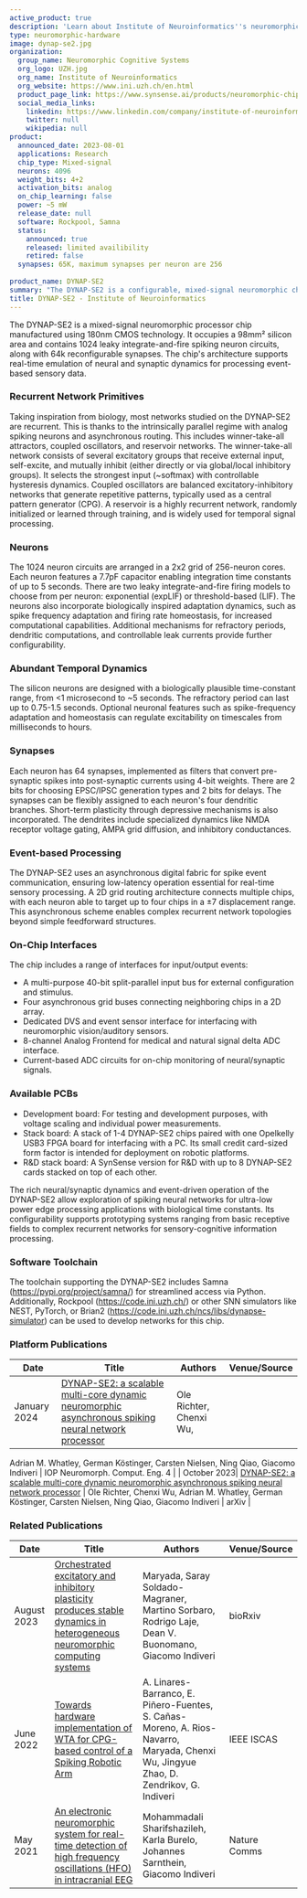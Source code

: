 ```yaml
---
active_product: true
description: 'Learn about Institute of Neuroinformatics''s neuromorphic hardware: DYNAP-SE2'
type: neuromorphic-hardware
image: dynap-se2.jpg
organization:
  group_name: Neuromorphic Cognitive Systems 
  org_logo: UZH.jpg
  org_name: Institute of Neuroinformatics
  org_website: https://www.ini.uzh.ch/en.html
  product_page_link: https://www.synsense.ai/products/neuromorphic-chip-dynap-se2/
  social_media_links:
    linkedin: https://www.linkedin.com/company/institute-of-neuroinformatics-uni-eth-zurich/
    twitter: null
    wikipedia: null
product:
  announced_date: 2023-08-01
  applications: Research
  chip_type: Mixed-signal
  neurons: 4096
  weight_bits: 4+2
  activation_bits: analog
  on_chip_learning: false
  power: ~5 mW
  release_date: null
  software: Rockpool, Samna
  status:
    announced: true
    released: limited availibility
    retired: false
  synapses: 65K, maximum synapses per neuron are 256
  
product_name: DYNAP-SE2
summary: "The DYNAP-SE2 is a configurable, mixed-signal neuromorphic chip featuring 1024 neurons, 65k plastic synapses, specialized dendrites, low-latency event routing, and multi-timescale adaptation dynamics. This enables real-time prototyping of biologically inspired spiking neural networks for ultra-low power edge processing."
title: DYNAP-SE2 - Institute of Neuroinformatics
---
```


The DYNAP-SE2 is a mixed-signal neuromorphic processor chip manufactured using 180nm CMOS technology. It occupies a 98mm² silicon area and contains 1024 leaky integrate-and-fire spiking neuron circuits, along with 64k reconfigurable synapses. The chip's architecture supports real-time emulation of neural and synaptic dynamics for processing event-based sensory data.

### Recurrent Network Primitives

Taking inspiration from biology, most networks studied on the DYNAP-SE2 are recurrent. This is thanks to the intrinsically parallel regime with analog spiking neurons and asynchronous routing. This includes winner-take-all attractors, coupled oscillators, and reservoir networks. The winner-take-all network consists of several excitatory groups that receive external input, self-excite, and mutually inhibit (either directly or via global/local inhibitory groups). It selects the strongest input (~softmax) with controllable hysteresis dynamics. Coupled oscillators are balanced excitatory-inhibitory networks that generate repetitive patterns, typically used as a central pattern generator (CPG). A reservoir is a highly recurrent network, randomly initialized or learned through training, and is widely used for temporal signal processing.

### Neurons

The 1024 neuron circuits are arranged in a 2x2 grid of 256-neuron cores. Each neuron features a 7.7pF capacitor enabling integration time constants of up to 5 seconds. There are two leaky integrate-and-fire firing models to choose from per neuron: exponential (expLIF) or threshold-based (LIF). The neurons also incorporate biologically inspired adaptation dynamics, such as spike frequency adaptation and firing rate homeostasis, for increased computational capabilities. Additional mechanisms for refractory periods, dendritic computations, and controllable leak currents provide further configurability.

### Abundant Temporal Dynamics

The silicon neurons are designed with a biologically plausible time-constant range, from <1 microsecond to ~5 seconds. The refractory period can last up to 0.75-1.5 seconds. Optional neuronal features such as spike-frequency adaptation and homeostasis can regulate excitability on timescales from milliseconds to hours.

### Synapses

Each neuron has 64 synapses, implemented as filters that convert pre-synaptic spikes into post-synaptic currents using 4-bit weights. There are 2 bits for choosing EPSC/IPSC generation types and 2 bits for delays. The synapses can be flexibly assigned to each neuron's four dendritic branches. Short-term plasticity through depressive mechanisms is also incorporated. The dendrites include specialized dynamics like NMDA receptor voltage gating, AMPA grid diffusion, and inhibitory conductances.

### Event-based Processing

The DYNAP-SE2 uses an asynchronous digital fabric for spike event communication, ensuring low-latency operation essential for real-time sensory processing. A 2D grid routing architecture connects multiple chips, with each neuron able to target up to four chips in a ±7 displacement range. This asynchronous scheme enables complex recurrent network topologies beyond simple feedforward structures.

### On-Chip Interfaces

The chip includes a range of interfaces for input/output events:

- A multi-purpose 40-bit split-parallel input bus for external configuration and stimulus.
- Four asynchronous grid buses connecting neighboring chips in a 2D array.
- Dedicated DVS and event sensor interface for interfacing with neuromorphic vision/auditory sensors.
- 8-channel Analog Frontend for medical and natural signal delta ADC interface.
- Current-based ADC circuits for on-chip monitoring of neural/synaptic signals.

### Available PCBs

- Development board: For testing and development purposes, with voltage scaling and individual power measurements.
- Stack board: A stack of 1-4 DYNAP-SE2 chips paired with one Opelkelly USB3 FPGA board for interfacing with a PC. Its small credit card-sized form factor is intended for deployment on robotic platforms.
- R&D stack board: A SynSense version for R&D with up to 8 DYNAP-SE2 cards stacked on top of each other.

The rich neural/synaptic dynamics and event-driven operation of the DYNAP-SE2 allow exploration of spiking neural networks for ultra-low power edge processing applications with biological time constants. Its configurability supports prototyping systems ranging from basic receptive fields to complex recurrent networks for sensory-cognitive information processing.

### Software Toolchain

The toolchain supporting the DYNAP-SE2 includes Samna (https://pypi.org/project/samna/) for streamlined access via Python. Additionally, Rockpool (https://code.ini.uzh.ch/) or other SNN simulators like NEST, PyTorch, or Brian2 (https://code.ini.uzh.ch/ncs/libs/dynapse-simulator) can be used to develop networks for this chip.

### Platform Publications

| Date        | Title                                                                                                                                                                                 | Authors                                                                                           | Venue/Source                      |
|-------------|---------------------------------------------------------------------------------------------------------------------------------------------------------------------------------------|---------------------------------------------------------------------------------------------------|-----------------------------------|
| January 2024| [DYNAP-SE2: a scalable multi-core dynamic neuromorphic asynchronous spiking neural network processor](https://doi.org/10.1088/2634-4386/ad1cd7)                                       | Ole Richter, Chenxi Wu,

 Adrian M. Whatley, German Köstinger, Carsten Nielsen, Ning Qiao, Giacomo Indiveri | IOP Neuromorph. Comput. Eng. 4    |
| October 2023| [DYNAP-SE2: a scalable multi-core dynamic neuromorphic asynchronous spiking neural network processor](https://arxiv.org/abs/2310.00564)                                                | Ole Richter, Chenxi Wu, Adrian M. Whatley, German Köstinger, Carsten Nielsen, Ning Qiao, Giacomo Indiveri | arXiv                             |

### Related Publications

| Date       | Title                                                                                                                                                      | Authors                                                                                                  | Venue/Source |
|------------|------------------------------------------------------------------------------------------------------------------------------------------------------------|----------------------------------------------------------------------------------------------------------|--------------|
| August 2023| [Orchestrated excitatory and inhibitory plasticity produces stable dynamics in heterogeneous neuromorphic computing systems](https://www.biorxiv.org/content/10.1101/2023.08.14.553298) | Maryada, Saray Soldado-Magraner, Martino Sorbaro, Rodrigo Laje, Dean V. Buonomano, Giacomo Indiveri      | bioRxiv      |
| June 2022  | [Towards hardware implementation of WTA for CPG-based control of a Spiking Robotic Arm](https://doi.org/10.1109/ISCAS48785.2022.9937845)                     | A. Linares-Barranco, E. Piñero-Fuentes, S. Cañas-Moreno, A. Rios-Navarro, Maryada, Chenxi Wu, Jingyue Zhao, D. Zendrikov, G. Indiveri | IEEE ISCAS   |
| May 2021   | [An electronic neuromorphic system for real-time detection of high frequency oscillations (HFO) in intracranial EEG](https://doi.org/10.1038/s41467-021-23342-2) | Mohammadali Sharifshazileh, Karla Burelo, Johannes Sarnthein, Giacomo Indiveri                              | Nature Comms |
